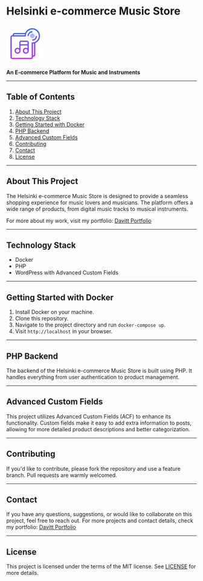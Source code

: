# Helsinki e-commerce Music Store

<img src="./icons8-music-512.png" alt="Project Logo" width="100" height="100">

**An E-commerce Platform for Music and Instruments**

---

## Table of Contents

1. [About This Project](#about-this-project)
2. [Technology Stack](#technology-stack)
3. [Getting Started with Docker](#getting-started-with-docker)
4. [PHP Backend](#php-backend)
5. [Advanced Custom Fields](#advanced-custom-fields)
6. [Contributing](#contributing)
7. [Contact](#contact)
8. [License](#license)

---

## About This Project

The Helsinki e-commerce Music Store is designed to provide a seamless shopping experience for music lovers and musicians. The platform offers a wide range of products, from digital music tracks to musical instruments.

For more about my work, visit my portfolio: [Davitt Portfolio](https://davittportfolio.com/)

---

## Technology Stack

- Docker
- PHP
- WordPress with Advanced Custom Fields

---

## Getting Started with Docker

1. Install Docker on your machine.
2. Clone this repository.
3. Navigate to the project directory and run `docker-compose up`.
4. Visit `http://localhost` in your browser.

---

## PHP Backend

The backend of the Helsinki e-commerce Music Store is built using PHP. It handles everything from user authentication to product management.

---

## Advanced Custom Fields

This project utilizes Advanced Custom Fields (ACF) to enhance its functionality. Custom fields make it easy to add extra information to posts, allowing for more detailed product descriptions and better categorization.

---

## Contributing

If you'd like to contribute, please fork the repository and use a feature branch. Pull requests are warmly welcomed.

---

## Contact

If you have any questions, suggestions, or would like to collaborate on this project, feel free to reach out. For more projects and contact details, check my portfolio: [Davitt Portfolio](https://davittportfolio.com/)

---

## License

This project is licensed under the terms of the MIT license. See [LICENSE](LICENSE) for more details.
